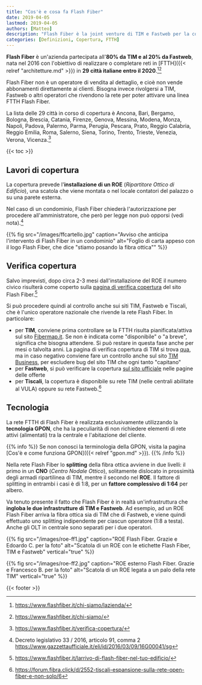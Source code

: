 ```yaml
---
title: "Cos'è e cosa fa Flash Fiber"
date: 2019-04-05
lastmod: 2019-04-05
authors: [Matteo]
description: "Flash Fiber è la joint venture di TIM e Fastweb per la copertura in FTTH delle principali città italiane. Tutte le informazioni sulla copertura e le caratteristiche tecniche della rete."
categories: [Definizioni, Copertura, FTTH]
---
```


**Flash Fiber** è un'azienda partecipata all'**80% da TIM e al 20% da Fastweb**, nata nel 2016 con l'obiettivo di realizzare o completare reti in [FTTH]({{< relref "architetture.md" >}}) in **29 città italiane entro il 2020**.[^ff1][^ff2]

Flash Fiber non è un operatore di vendita al dettaglio, e cioè non vende abbonamenti direttamente ai clienti. Bisogna invece rivolgersi a TIM, Fastweb o altri operatori che rivendono la rete per poter attivare una linea FTTH Flash Fiber.

La lista delle 29 città in corso di copertura è Ancona, Bari, Bergamo, Bologna, Brescia, Catania, Firenze, Genova, Messina, Modena, Monza, Napoli, Padova, Palermo, Parma, Perugia, Pescara, Prato, Reggio Calabria, Reggio Emilia, Roma, Salerno, Siena, Torino, Trento, Trieste, Venezia, Verona, Vicenza.[^ff3]

{{< toc >}}

## Lavori di copertura

La copertura prevede l'**installazione di un ROE** (_Ripartitore Ottico di Edificio_), una scatola che viene montata o nel locale contatori del palazzo o su una parete esterna.

Nel caso di un condominio, Flash Fiber chiederà l'autorizzazione per procedere all'amministratore, che però per legge non può opporsi (vedi nota).[^legge]

{{% fig src="/images/ffcartello.jpg" caption="Avviso che anticipa l'intervento di Flash Fiber in un condominio" alt="Foglio di carta appeso con il logo Flash Fiber, che dice \"stiamo posando la fibra ottica\"" %}}

## Verifica copertura

Salvo imprevisti, dopo circa 2-3 mesi dall'installazione del ROE il numero civico risulterà come coperto sulla [pagina di verifica copertura](https://www.flashfiber.it/copertura/) del sito Flash Fiber.[^ff4]

Si può procedere quindi al controllo anche sui siti TIM, Fastweb e Tiscali, che è l'unico operatore nazionale che rivende la rete Flash Fiber. In particolare:

- per **TIM**, conviene prima controllare se la FTTH risulta pianificata/attiva sul sito [Fibermap.it](https://fibermap.it). Se non è indicata come "disponibile" o "a breve", significa che bisogna attendere. Si può restare in questa fase anche per mesi o talvolta anni. La pagina di verifica copertura di TIM si trova [qua](https://www.tim.it/verifica-copertura), ma in caso negativo conviene fare un controllo anche sul sito [TIM Business](https://timbusiness.it/), per escludere bug del sito TIM che ogni tanto "capitano"
- per **Fastweb**, si può verificare la copertura [sul sito ufficiale](https://www.fastweb.it/) nelle pagine delle offerte
- per **Tiscali**, la copertura è disponibile su rete TIM (nelle centrali abilitate al VULA) oppure su rete Fastweb.[^forum]

## Tecnologia

La rete FTTH di Flash Fiber è realizzata esclusivamente utilizzando la **tecnologia GPON**, che ha la peculiarità di non richiedere elementi di rete attivi (alimentati) tra la centrale e l'abitazione del cliente.

{{% info %}}
Se non conosci la terminologia della GPON, visita la pagina [Cos'è e come funziona GPON]({{< relref "gpon.md" >}}).
{{% /info %}}

Nella rete Flash Fiber lo **splitting** della fibra ottica avviene in due livelli: il primo in un **CNO** (_Centro Nodale Ottico_), solitamente dislocato in prossimità degli armadi ripartilinea di TIM, mentre il secondo nel **ROE**. Il fattore di splitting in entrambi i casi è di 1:8, per un **fattore complessivo di 1:64** per albero.

Va tenuto presente il fatto che Flash Fiber è in realtà un'infrastruttura che **ingloba le due infrastrutture di TIM e Fastweb**. Ad esempio, ad un ROE Flash Fiber arriva la fibra ottica sia di TIM che di Fastweb, e viene quindi effettuato uno splitting indipendente per ciascun operatore (1:8 a testa). Anche gli OLT in centrale sono separati per i due operatori.

{{% fig src="/images/roe-ff1.jpg" caption="ROE Flash Fiber. Grazie e Edoardo C. per la foto" alt="Scatola di un ROE con le etichette Flash Fiber, TIM e Fastweb" vertical="true" %}}

{{% fig src="/images/roe-ff2.jpg" caption="ROE esterno Flash Fiber. Grazie e Francesco B. per la foto" alt="Scatola di un ROE legata a un palo della rete TIM" vertical="true" %}}

[^ff1]: https://www.flashfiber.it/chi-siamo/lazienda/
[^ff2]: https://www.flashfiber.it/chi-siamo/
[^ff3]: https://www.flashfiber.it/verifica-copertura/
[^ff4]: https://www.flashfiber.it/larrivo-di-flash-fiber-nel-tuo-edificio/
[^legge]: Decreto legislativo 33 / 2016, articolo 91, comma 2 https://www.gazzettaufficiale.it/eli/id/2016/03/09/16G00041/sg
[^forum]: https://forum.fibra.click/d/2552-tiscali-espansione-sulla-rete-open-fiber-e-non-solo/6

{{< footer >}}

